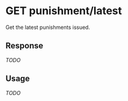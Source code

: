 # <span class="badge badge-light">GET</span> <span class="badge badge-light">punishment/latest</span>


Get the latest punishments issued.



## Response

*TODO*

## Usage

*TODO*

